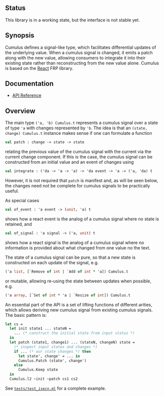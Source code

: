 ## Status

This library is in a working state, but the interface is not stable yet.

## Synopsis

Cumulus defines a signal-like type, which facilitates differential updates
of the underlying value. When a cumulus signal is changed, it emits a patch
along with the new value, allowing consumers to integrate it into their
existing state rather than reconstructing from the new value alone. Cumulus
is based on the [React](http://erratique.ch/software/react) FRP library.

## Documentation

- [API Reference](https://paurkedal.github.io/ocaml-cumulus/cumulus/Cumulus/index.html)

## Overview

The main type `('a, 'b) Cumulus.t` represents a cumulus signal over a state
of type `'a` with changes represented by `'b`. The idea is that an `(state,
change) Cumulus.t` instance makes sense if one can formulate a function
```ocaml
val patch : change -> state -> state
```
relating the previous value of the cumulus signal with the current via the
current change component. If this is the case, the cumulus signal can be
constructed from an initial value and an event of changes using
```ocaml
val integrate : ('da -> 'a -> 'a) -> 'da event -> 'a -> ('a, 'da) t
```
However, it is not required that `patch` is manifest and, as will be seen
below, the changes need not be complete for cumulus signals to be
practically useful.

As special cases
```ocaml
val of_event : 'a event -> (unit, 'a) t
```
shows how a react event is the analog of a cumulus signal where no state is
retained, and
```ocaml
val of_signal : 'a signal -> ('a, unit) t
```
shows how a react signal is the analog of a cumulus signal where no
information is provided about what changed from one value no the text.

The state of a cumulus signal can be pure, so that a new state is
constructed on each update of the signal, e.g.
```ocaml
('a list, [`Remove of int | `Add of int * 'a]) Cumulus.t
```
or mutable, allowing re-using the state between updates when possible, e.g.
```ocaml
('a array, [`Set of int * 'a | `Resize of int]) Cumulus.t
```

An essential part of the API is a set of lifting functions of different
arities, which allows deriving new cumulus signal from existing cumulus
signals. The basic pattern is:
```ocaml
let cs =
  let init state1 ... stateN =
    ... (* construct the initial state from input status *)
  in
  let patch (state1, change1) ... (stateN, changeN) state =
    (* inspect input states and changes *)
    if ... (* our state changes *) then
      let state', change' = ... in
      Cumulus.Patch (state', change')
    else
      Cumulus.Keep state
  in
  Cumulus.l2 ~init ~patch cs1 cs2
```
See [`tests/test_isecn.ml`](tests/test_isecn.ml) for a complete example.
